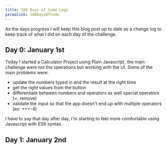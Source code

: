 ```yaml
---
title: 100 Days of Code Logs
permalink: 100DaysOfCode
---
```


As the days progress I will keep this blog post up to date as a change log to keep track of what I did on each day of the challenge.

## Day 0: January 1st

Today I started a Calculator Project using Plain Javascript, the main challenge were not the operations but working with the UI. Some of the main problems were:

* update the numbers typed in and the result at the right time
* get the right values from the button
* differentiate between numbers and operators as well special operators (=, remove)
* validate the input so that the app doesn't end up with multiple operators (ex: +++-4)

I have to say that day after day, I'm starting to feel more comfortable using Javascript with ES6 syntax.

## Day 1: January 2nd
